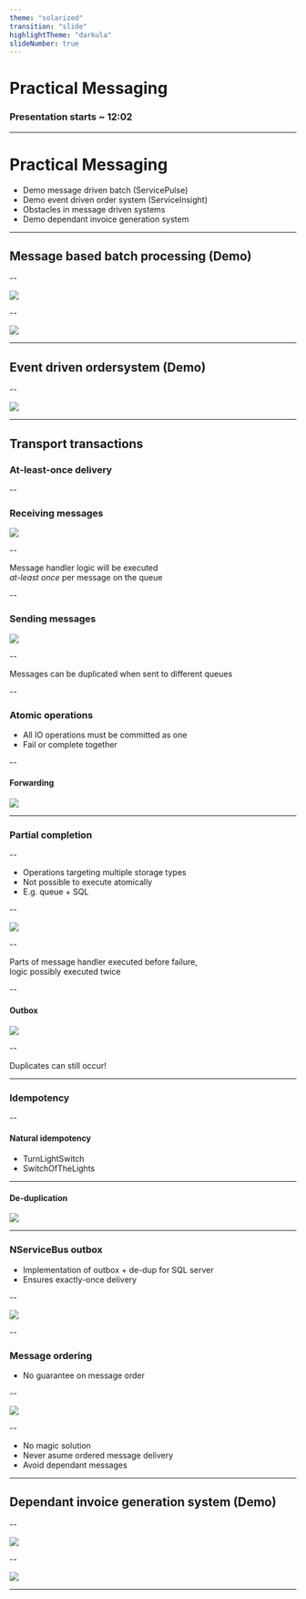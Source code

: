 ```yaml
---
theme: "solarized"
transition: "slide"
highlightTheme: "darkula"
slideNumber: true
---
```


# Practical Messaging

### Presentation starts ~ 12:02


---

# Practical Messaging
* Demo message driven batch (ServicePulse)
* Demo event driven order system (ServiceInsight)
* Obstacles in message driven systems
* Demo dependant invoice generation system

---

## Message based batch processing (Demo)

--

![](importer1.jpg)

--

![](importer2.jpg)

---

## Event driven ordersystem (Demo)

--

![](order1.jpg)

---

## Transport transactions 
### At-least-once delivery

--

### Receiving messages

![](msg1.jpg)

--

Message handler logic will be executed\
 *at-least once* per message on the queue

--

### Sending messages

![](msg2.jpg)

--

Messages can be duplicated when sent to different queues

--

### Atomic operations
* All IO operations must be committed as one
* Fail or complete together

--

#### Forwarding

![](msg3.jpg)

---

### Partial completion

--

 * Operations targeting multiple storage types
 * Not possible to execute atomically
 * E.g. queue + SQL

--

![](msg4.jpg)

--

Parts of message handler executed before failure,\
logic possibly executed twice

--

#### Outbox

![](msg5.jpg)

--

Duplicates can still occur!

---

### Idempotency

--

#### Natural idempotency

* TurnLightSwitch
* SwitchOfTheLights

---

#### De-duplication

![](msg6.jpg)

---

### NServiceBus outbox
* Implementation of outbox + de-dup for SQL server
* Ensures exactly-once delivery

--

![](nsb-outbox.svg)

--

### Message ordering
* No guarantee on message order

--


![](ordering1.jpg)

--

* No magic solution
* Never asume ordered message delivery
* Avoid dependant messages

---

## Dependant invoice generation system (Demo)

--

![](invoice1.jpg)

--

![](invoice2.jpg)

---


